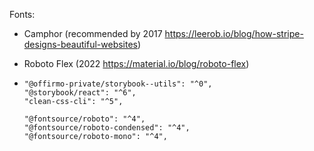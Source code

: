 


Fonts:
- Camphor (recommended by 2017 https://leerob.io/blog/how-stripe-designs-beautiful-websites)
- Roboto Flex (2022 https://material.io/blog/roboto-flex)


-
      "@offirmo-private/storybook--utils": "^0",
      "@storybook/react": "^6",
      "clean-css-cli": "^5",

      "@fontsource/roboto": "^4",
      "@fontsource/roboto-condensed": "^4",
      "@fontsource/roboto-mono": "^4",
